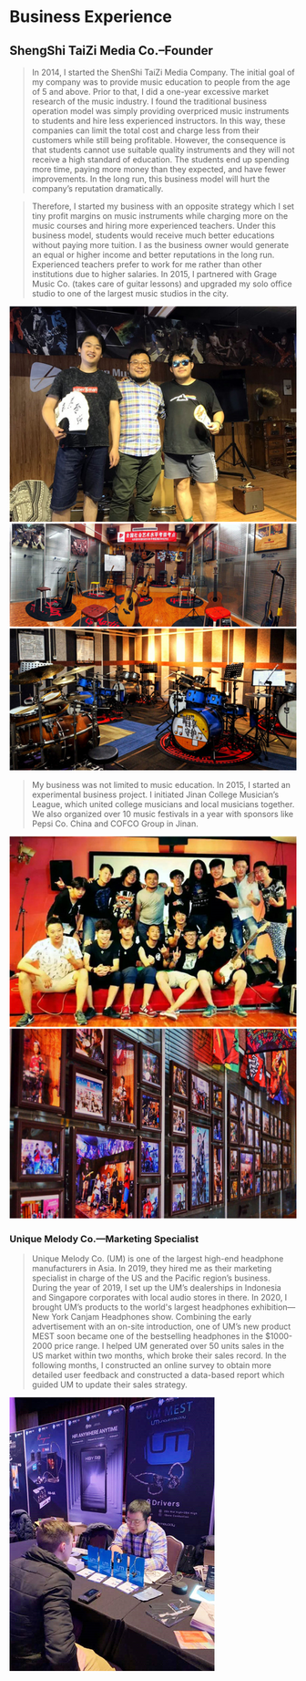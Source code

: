 # Business Experience

## ShengShi TaiZi Media Co.–Founder
>In 2014, I started the ShenShi TaiZi Media Company. The initial goal of my company was to provide music education to people from the age of 5 and above. Prior to that, I did a one-year excessive market research of the music industry. I found the traditional business operation model was simply providing overpriced music instruments to students and hire less experienced instructors. In this way, these companies can limit the total cost and charge less from their customers while still being profitable. However, the consequence is that students cannot use suitable quality instruments and they will not receive a high standard of education. The students end up spending more time, paying more money than they expected, and have fewer improvements. In the long run, this business model will hurt the company’s reputation dramatically.

>Therefore, I started my business with an opposite strategy which I set tiny profit margins on music instruments while charging more on the music courses and hiring more experienced teachers. Under this business model, students would receive much better educations without paying more tuition. I as the business owner would generate an equal or higher income and better reputations in the long run. Experienced teachers prefer to work for me rather than other institutions due to higher salaries. In 2015, I partnered with Grage Music Co. (takes care of guitar lessons) and upgraded my solo office studio to one of the largest music studios in the city. 

![enter image description here](https://github.com/HengLi1029/HengLi01029.github.io/blob/master/assets/images/1.jpg?raw=true)
![enter image description here](https://github.com/HengLi1029/HengLi01029.github.io/blob/master/assets/images/2.jpg?raw=true)
![enter image description here](https://github.com/HengLi1029/HengLi01029.github.io/blob/master/assets/images/3.jpg?raw=true)

>My business was not limited to music education. In 2015,  I started an experimental business project. I initiated Jinan College Musician’s League, which united college musicians and local musicians together. We also organized over 10 music festivals in a year with sponsors like Pepsi Co. China and COFCO Group in Jinan. 

![enter image description here](https://github.com/HengLi1029/HengLi01029.github.io/blob/master/assets/images/4.jpg?raw=true)
![enter image description here](https://github.com/HengLi1029/HengLi01029.github.io/blob/master/assets/images/5.jpg?raw=true)

### Unique Melody Co.—Marketing Specialist
>Unique Melody Co. (UM) is one of the largest high-end headphone manufacturers in Asia. In 2019, they hired me as their marketing specialist in charge of the US and the Pacific region’s business. During the year of 2019, I set up the UM’s dealerships in Indonesia and Singapore corporates with local audio stores in there. In 2020, I brought UM’s products to the world's largest headphones exhibition—New York Canjam Headphones show. Combining the early advertisement with an on-site introduction, one of UM’s new product MEST soon became one of the bestselling headphones in the $1000-2000 price range. I helped UM generated over 50 units sales in the US market within two months, which broke their sales record. In the following months, I constructed an online survey to obtain more detailed user feedback and constructed a data-based report which guided UM to update their sales strategy. 

![enter image description here](https://github.com/HengLi1029/HengLi01029.github.io/blob/master/assets/images/6.jpg?raw=true)
